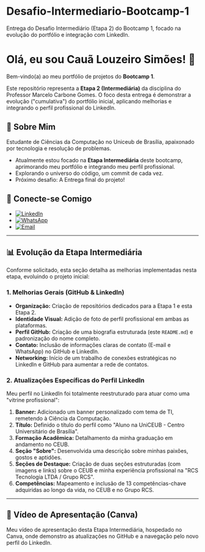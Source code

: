 # Desafio-Intermediario-Bootcamp-1
Entrega do Desafio Intermediário (Etapa 2) do Bootcamp 1, focado na evolução do portfólio e integração com LinkedIn.

# Olá, eu sou Cauã Louzeiro Simões! 👋

Bem-vindo(a) ao meu portfólio de projetos do **Bootcamp 1**.

Este repositório representa a **Etapa 2 (Intermediária)** da disciplina do Professor Marcelo Carbone Gomes. O foco desta entrega é demonstrar a evolução ("cumulativa") do portfólio inicial, aplicando melhorias e integrando o perfil profissional do LinkedIn.

## 🚀 Sobre Mim

Estudante de Ciências da Computação no Uniceub de Brasília, apaixonado por tecnologia e resolução de problemas.

* Atualmente estou focado na **Etapa Intermediária** deste bootcamp, aprimorando meu portfólio e integrando meu perfil profissional.
* Explorando o universo do código, um commit de cada vez.
* Próximo desafio: A Entrega final do projeto!

## 🔗 Conecte-se Comigo

* [![LinkedIn](https://img.shields.io/badge/LinkedIn-0077B5?style=for-the-badge&logo=linkedin&logoColor=white)](https://is.gd/LinkedIn_caua_louzeiro)
* [![WhatsApp](https://img.shields.io/badge/WhatsApp-25D366?style=for-the-badge&logo=whatsapp&logoColor=white)](https://api.whatsapp.com/send?phone=5511917747189#1)
* [![Email](https://img.shields.io/badge/Email-D14836?style=for-the-badge&logo=gmail&logoColor=white)](mailto:caua.louzeiro@sempreceub.com)

---

## 📊 Evolução da Etapa Intermediária

Conforme solicitado, esta seção detalha as melhorias implementadas nesta etapa, evoluindo o projeto inicial:

### 1. Melhorias Gerais (GitHub & LinkedIn)

* **Organização:** Criação de repositórios dedicados para a Etapa 1 e esta Etapa 2.
* **Identidade Visual:** Adição de foto de perfil profissional em ambas as plataformas.
* **Perfil GitHub:** Criação de uma biografia estruturada (este `README.md`) e padronização do nome completo.
* **Contato:** Inclusão de informações claras de contato (E-mail e WhatsApp) no GitHub e LinkedIn.
* **Networking:** Início de um trabalho de conexões estratégicas no LinkedIn e GitHub para aumentar a rede de contatos.

### 2. Atualizações Específicas do Perfil LinkedIn

Meu perfil no LinkedIn foi totalmente reestruturado para atuar como uma "vitrine profissional":

1.  **Banner:** Adicionado um banner personalizado com tema de TI, remetendo à Ciência da Computação.
2.  **Título:** Definido o título do perfil como "Aluno na UniCEUB - Centro Universitário de Brasília".
3.  **Formação Acadêmica:** Detalhamento da minha graduação em andamento no CEUB.
4.  **Seção "Sobre":** Desenvolvida uma descrição sobre minhas paixões, gostos e aptidões.
5.  **Seções de Destaque:** Criação de duas seções estruturadas (com imagens e links) sobre o CEUB e minha experiência profissional na "RCS Tecnologia LTDA / Grupo RCS".
6.  **Competências:** Mapeamento e inclusão de 13 competências-chave adquiridas ao longo da vida, no CEUB e no Grupo RCS.

---

## 🎥 Vídeo de Apresentação (Canva)

Meu vídeo de apresentação desta Etapa Intermediária, hospedado no Canva, onde demonstro as atualizações no GitHub e a navegação pelo novo perfil do LinkedIn.
